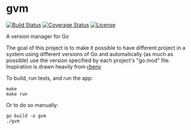 # gvm

[![Build Status][build-badge]][build]
[![Coverage Status][coverage]][coverage-badge]
[![License][license-badge]][license]

A version manager for Go

The goal of this project is to make it possible to have different project in a system using different versions of Go and automatically (as much as possible) use the version specified by each project's "go.mod" file. Inspiration is drawn heavily from [rbenv]

To build, run tests, and run the app:

```
make
make run
```

Or to do so manually:

```
go build -o gvm
./gvm
```

[rbenv]: https://github.com/rbenv/rbenv#how-rbenv-hooks-into-your-shell

[build]: https://travis-ci.com/btmorr/gvm
[build-badge]: https://travis-ci.com/btmorr/gvm.svg?branch=edge
[coverage]: https://coveralls.io/repos/github/btmorr/gvm/badge.svg?branch=edge
[coverage-badge]: https://coveralls.io/github/btmorr/gvm?branch=edge
[license]: https://github.com/btmorr/gvm/LICENSE
[license-badge]: https://img.shields.io/github/license/btmorr/gvm.svg
